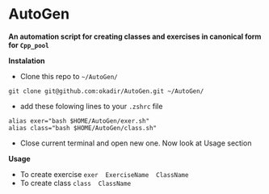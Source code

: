 # AutoGen


**An automation script for creating classes and exercises in canonical form for `Cpp_pool`**



**Instalation**

- Clone this repo to `~/AutoGen/`

```shell
git clone git@github.com:okadir/AutoGen.git ~/AutoGen/
```
- add these folowing lines to your `.zshrc` file

```shell
alias exer="bash $HOME/AutoGen/exer.sh"
alias class="bash $HOME/AutoGen/class.sh"
```
- Close current terminal and open new one.  Now look at Usage section

**Usage**

-  To create exercise `exer  ExerciseName  ClassName`
-  To create class `class  ClassName`

